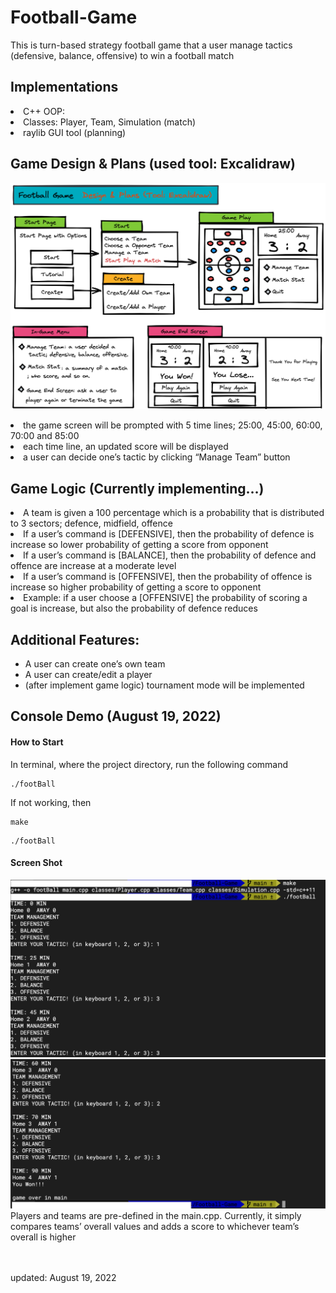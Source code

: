 # Football-Game

<p>
This is turn-based strategy football game that a user manage tactics (defensive, balance, offensive) to win a football match
</p>

<h2>Implementations</h2>
<li>C++ OOP: </li>
<li>Classes: Player, Team, Simulation (match)</li>
<li>raylib GUI tool (planning)</li>

<h2>Game Design & Plans (used tool: Excalidraw)</h2>

![demo](src/img/gamePlan.png)
<li>the game screen will be prompted with 5 time lines; 25:00, 45:00, 60:00, 70:00 and 85:00</li>
<li>each time line, an updated score will be displayed</li>
<li>a user can decide one’s tactic by clicking “Manage Team” button</li>

<h2>Game Logic (Currently implementing…)</h2>
<li>A team is given a 100 percentage which is a probability that is distributed to 3 sectors; defence, midfield, offence</li>
<li>If a user’s command is [DEFENSIVE], then the probability of defence is increase so lower probability of getting a score from opponent</li>
<li>If a user’s command is [BALANCE], then the probability of defence and offence are increase at a moderate level
</li>
<li>If a user’s command is [OFFENSIVE], then the probability of offence is increase so higher probability of getting a score to opponent</li>
<li>Example: if a user choose a [OFFENSIVE] the probability of scoring a goal is increase, but also the probability of defence reduces</li>

<h2>Additional Features:</h2>
<ul>
<li>A user can create one’s own team</li>
<li>A user can create/edit a player</li>
<li>(after implement game logic) tournament mode will be implemented</li>
</ul>

<h2>Console Demo (August 19, 2022)</h2>
<h4>How to Start</h4>
In terminal, where the project directory, run the following command
<pre><code>./footBall</code></pre>
If not working, then
<pre><code>make</code></pre>
<pre><code>./footBall</code></pre>

<h4>Screen Shot </h4>

![demo](src/img/second.png)
![demo](src/img/third.png)
Players and teams are pre-defined in the main.cpp. Currently, it simply compares teams’ overall values and adds a score to whichever team’s overall is higher


<br><br>
updated: August 19, 2022
